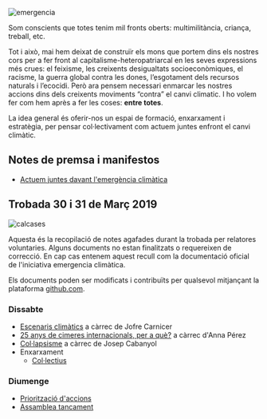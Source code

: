 ![emergencia](https://raw.githubusercontent.com/d3vnil/emergenciaclima/master/imatges/emergencia_cap.png)

Som conscients que totes tenim mil fronts oberts: multimilitància, criança, treball, etc.
 
Tot i això, mai hem deixat de construïr els mons que portem dins els nostres cors per a fer front al capitalisme-heteropatriarcal en les seves expressions més crues: el feixisme, les creixents desigualtats socioeconòmiques, el racisme, la guerra global contra les dones, l’esgotament dels recursos naturals i l’ecocidi. Però ara pensem necessari enmarcar les nostres accions dins dels creixents moviments “contra” el canvi climatic. I ho volem fer com hem après a fer les coses: **entre totes**.

La idea general és oferir-nos un espai de formació, enxarxament i estratègia, per pensar col·lectivament com actuem juntes enfront el canvi climàtic.

## Notes de premsa i manifestos

+ [Actuem juntes davant l'emergència climàtica](/pagines/ndp.md)


## Trobada 30 i 31 de Març 2019

![calcases](https://raw.githubusercontent.com/d3vnil/emergenciaclima/master/imatges/calcases.png)

Aquesta és la recopilació de notes agafades durant la trobada per relatores voluntaries. Alguns documents no estan finalitzats o requereixen de correcció. En cap cas entenem aquest recull com la documentació oficial de l'iniciativa emergencia climàtica.

Els documents poden ser modificats i contribuïts per qualsevol mitjançant la plataforma [github.com](http://github.com).

### Dissabte

+ [Escenaris climàtics](/pagines/escenaris.md) a càrrec de Jofre Carnicer
+ [25 anys de cimeres internacionals, per a què?](/pagines/cimeres.md) a càrrec d'Anna Pérez
+ [Col·lapsisme](/pagines/collapsisme.md) a càrrec de Josep Cabanyol
+ Enxarxament
    + [Col·lectius](/pagines/collectius.md)

### Diumenge

+ [Priorització d'accions](/pagines/accions.md)
+ [Assamblea tancament](/pagines/assamblea.md)
